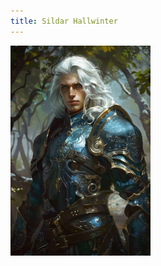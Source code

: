 ```yaml
---
title: Sildar Hallwinter
---
```


<img src='elvenpaladin01.png' alt="Guy with white hair" width="224" height="336">
